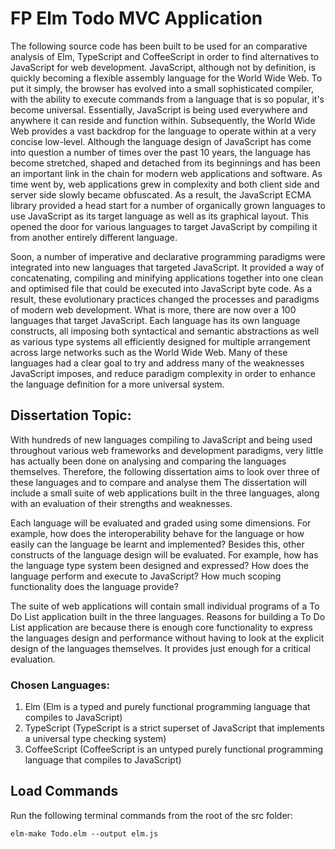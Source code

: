 # FP Elm Todo MVC Application

The following source code has been built to be used for an comparative analysis of Elm, TypeScript and CoffeeScript in order to find alternatives to JavaScript for web development. JavaScript, although not by definition, is quickly becoming a flexible assembly language for the World Wide Web. To put it simply, the browser has evolved into a small sophisticated compiler, with the ability to execute commands from a language that is so popular, it's become universal. Essentially, JavaScript is being used everywhere and anywhere it can reside and function within. Subsequently, the World Wide Web provides a vast backdrop for the language to operate within at a very concise low-level. Although the language design of JavaScript has come into question a number of times over the past 10 years, the language has become stretched, shaped and detached from its beginnings and has been an important link in the chain for modern web applications and software. As time went by, web applications grew in complexity and both client side and server side slowly became obfuscated. As a result, the JavaScript ECMA library provided a head start for a number of organically grown languages to use JavaScript as its target language as well as its graphical layout. This opened the door for various languages to target JavaScript by compiling it from another entirely different language. 

Soon, a number of imperative and declarative programming paradigms were integrated into new languages that targeted JavaScript. It provided a way of concatenating, compiling and minifying applications together into one clean and optimised file that could be executed into JavaScript byte code. As a result, these evolutionary practices changed the processes and paradigms of modern web development. What is more, there are now over a 100 languages that target JavaScript. Each language has its own language constructs, all imposing both syntactical and semantic abstractions as well as various type systems all efficiently designed for multiple arrangement across large networks such as the World Wide Web. Many of these languages had a clear goal to try and address many of the weaknesses JavaScript imposes, and reduce paradigm complexity in order to enhance the language definition for a more universal system.

## Dissertation Topic:

With hundreds of new languages compiling to JavaScript and being used throughout various web frameworks and development paradigms, very little has actually been done on analysing and comparing the languages themselves. Therefore, the following dissertation aims to look over three of these languages and to compare and analyse them The dissertation will include a small suite of web applications built in the three languages, along with an evaluation of their strengths and weaknesses. 

Each language will be evaluated and graded using some dimensions. For example, how does the interoperability behave for the language or how easily can the language be learnt and implemented?  Besides this, other constructs of the language design will be evaluated. For example, how has the language type system been designed and expressed? How does the language perform and execute to JavaScript? How much scoping functionality does the language provide? 

The suite of web applications will contain small individual programs of a To Do List application built in the three languages. Reasons for building a To Do List application are because there is enough core functionality to express the languages design and performance without having to look at the explicit design of the languages themselves. It provides just enough for a critical evaluation.

### Chosen Languages:

1. Elm (Elm is a typed and purely functional programming language that compiles to JavaScript)
2. TypeScript (TypeScript is a strict superset of JavaScript that implements a universal type checking system)
3. CoffeeScript (CoffeeScript is an untyped purely functional programming language that compiles to JavaScript)

## Load Commands

Run the following terminal commands from the root of the src folder:                                         
```
elm-make Todo.elm --output elm.js
```